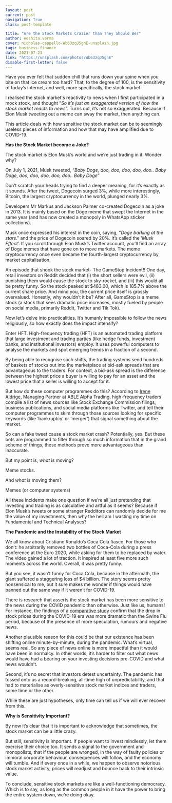 ```yaml
---
layout: post
current: post
navigation: True
class: post-template

title: "Are the Stock Markets Crazier than They Should Be?"
author: eeshita.verma
cover: nicholas-cappello-Wb63zqJ5gnE-unsplash.jpg
tags: business-finance
date: 2021-07-23
link: "https://unsplash.com/photos/Wb63zqJ5gnE"
disable-first-letter: false
---
```

<p>Have you ever felt that sudden chill that runs down your spine when you bite on that ice cream too hard? That, to the degree of 100, is the sensitivity of today’s internet, and well, more specifically, the stock market.</p><p>I realised the stock market's reactivity to news when I first participated in a mock stock, and thought “<em >So it’s just an exaggerated version of how the stock market reacts to news</em>”. Turns out, it’s not so exaggerated. Because if Elon Musk tweeting out a meme can sway the market, then anything can.</p><p>This article deals with how sensitive the stock market can be to seemingly useless pieces of information and how that may have amplified due to COVID-19.</p><p><strong >Has the Stock Market become a Joke?</strong></p><p>The stock market is Elon Musk’s world and we’re just trading in it. Wonder why?</p><p>On July 1, 2021, Musk tweeted, “<em >Baby Doge, doo, doo, doo, doo, doo.. Baby Doge, doo, doo, doo, doo, doo.. Baby Doge</em>”&nbsp;&nbsp;</p><p>Don’t scratch your heads trying to find a deeper meaning, for it’s exactly as it sounds. After the tweet, Dogecoin surged 3%, while more interestingly, Bitcoin, the largest cryptocurrency in the world, plunged nearly 3%.</p><p>Developers Mr Markus and Jackson Palmer co-created Dogecoin as a joke in 2013. It is mainly based on the Doge meme that swept the Internet in the same year (and has now created a monopoly in WhatsApp sticker collections).</p><p>Musk once expressed his interest in the coin, saying, "<em >Doge barking at the stars</em>." and the price of Dogecoin soared by 20%. It’s called the ‘<em >Musk Effect</em>’. If you scroll through Elon Musk’s Twitter account, you’ll find an array of Doge memes that have gone on to move markets. The meme cryptocurrency once even became the fourth-largest cryptocurrency by market capitalisation.</p><p>An episode that shook the stock market- The GameStop Incident!! One day, retail investors on Reddit decided that (i) the short sellers were evil, (ii) punishing them would cause the stock to sky-rocket, and (iii) this would all be pretty funny. So the stock peaked at $483.00, which is 185.7% above the current share price. And mind you, the current price itself is grossly overvalued. Honestly, why wouldn’t it be? After all, GameStop is a meme stock (a stock that sees dramatic price increases, mostly fueled by people on social media, primarily Reddit, Twitter and Tik Tok).</p><p>Now let’s delve into practicalities. It’s humanly impossible to follow the news religiously, so how exactly does the impact intensify?</p><p>Enter HFT. High-frequency trading (HFT) is an automated trading platform that large investment and trading parties (like hedge funds, investment banks, and institutional investors) employ. It uses powerful computers to analyse the markets and spot emerging trends in a fraction of a second.&nbsp;</p><p>By being able to recognise such shifts, the trading systems send hundreds of baskets of stocks out into the marketplace at bid-ask spreads that are advantageous to the traders. For context, a bid-ask spread is the difference between the highest price a buyer is willing to pay for an asset and the lowest price that a seller is willing to accept for it.</p><p>But how do these computer programmes do this? According to <a href="https://business.time.com/2013/04/24/how-does-one-fake-tweet-cause-a-stock-market-crash/" rel="noopener noreferrer" target="_blank" >Irene Aldrige</a>, Managing Partner at ABLE Alpha Trading, high-frequency traders compile a list of news sources like Stock Exchange Commission filings, business publications, and social media platforms like Twitter, and tell their computer programmes to skim through those sources looking for specific keywords (like ‘bankruptcy’ or ‘merger’) that signal something about the market.&nbsp;</p><p>So can a fake tweet cause a stock market crash? Potentially, yes. But these bots are programmed to filter through so much information that in the grand scheme of things, these methods prove more advantageous than inaccurate.</p><p>But my point is, <em >what</em> is moving?&nbsp;</p><p>Meme stocks.&nbsp;</p><p>And <em >what</em> is moving them?&nbsp;</p><p>Memes (or computer systems)</p><p>All these incidents make one question if we’re all just pretending that investing and trading is as calculative and artful as it seems? Because if Elon Musk’s tweets or some stranger Redditors can randomly decide for me the value of my investments, then why the hell am I wasting my time on Fundamental and Technical Analyses?</p><p><strong >The Pandemic and the Instability of the Stock Market</strong></p><p>We all know about Cristiano Ronaldo’s Coca Cola fiasco. For those who don’t: he arbitrarily removed two bottles of Coca-Cola during a press conference at the Euro 2020, while asking for them to be replaced by water. The video gained a lot of traction. It inspired at least five more such moments across the world. Overall, it was pretty funny.&nbsp;</p><p>But you see, it wasn’t funny for Coca Cola, because in the aftermath, the giant suffered a staggering loss of $4 billion. The story seems pretty nonsensical to me, but it sure makes me wonder if things would have panned out the same way if it weren’t for COVID-19.</p><p>There is research that asserts the stock market has been more sensitive to the news during the COVID pandemic than otherwise. Just like us, humans! For instance, the findings of a <a href="https://link.springer.com/article/10.1007/s12559-021-09819-8#Sec12" rel="noopener noreferrer" target="_blank" >comparative study</a> confirm that the drop in stock prices during the COVID-19 era was more dramatic than the Swine Flu period, because of the presence of more speculation, rumours and negative news.&nbsp;</p><p>Another plausible reason for this could be that our existence has been shifting online minute-by-minute, during the pandemic. What’s virtual, seems real. So any piece of news online is more impactful than it would have been in normalcy. In other words, it’s harder to filter out what news would have had a bearing on your investing decisions pre-COVID and what news wouldn’t.</p><p>Second, it’s no secret that investors detest uncertainty. The pandemic has tossed onto us a record-breaking, all-time high of unpredictability, and that had to materialise as overly-sensitive stock market indices and traders, some time or the other.</p><p>While these are just hypotheses, only time can tell us if we will ever recover from this.</p><p><strong >Why is Sensitivity Important?</strong></p><p>By now it’s clear that it is important to acknowledge that sometimes, the stock market can be a little crazy.&nbsp;</p><p>But still, sensitivity is important. If people want to invest mindlessly, let them exercise their choice too. It sends a signal to the government and monopolists, that if the people are wronged, in the way of faulty policies or immoral corporate behaviour, consequences will follow, and the economy will tumble. And if every once in a while, we happen to observe notorious stock market activity, prices will readjust and bounce back to their intrinsic value.&nbsp;</p><p>To conclude, sensitive stock markets are like a well-functioning democracy. Which is to say, as long as the common people in it have the power to bring the entire system down, we’re doing okay. </p>